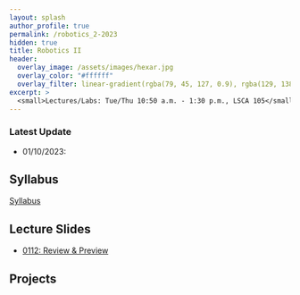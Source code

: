```yaml
---
layout: splash
author_profile: true
permalink: /robotics_2-2023
hidden: true
title: Robotics II
header:
  overlay_image: /assets/images/hexar.jpg
  overlay_color: "#ffffff"
  overlay_filter: linear-gradient(rgba(79, 45, 127, 0.9), rgba(129, 138, 143, 0.5))
excerpt: >
  <small>Lectures/Labs: Tue/Thu 10:50 a.m. - 1:30 p.m., LSCA 105</small>
---
```

### Latest Update
- 01/10/2023: 


## Syllabus
[Syllabus](/_docs/robotics_2-2023/syllabus.pdf)

## Lecture Slides
- [0112: Review \& Preview](/_docs/robotics_2-2023/0112/review.pdf)

## Projects
